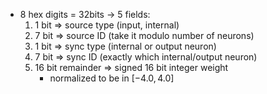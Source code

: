 - 8 hex digits = 32bits -> 5 fields:
	1. 1 bit => source type (input, internal)
	2. 7 bit => source ID (take it modulo number of neurons)
	3. 1 bit => sync type (internal or output neuron)
	4. 7 bit => sync ID (exactly which internal/output neuron)
	5. 16 bit remainder => signed 16 bit integer weight 
		- normalized to be in $[-4.0, 4.0]$ 